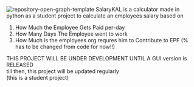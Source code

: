![repository-open-graph-template](https://user-images.githubusercontent.com/95146062/143856368-be6c167f-0016-46ce-880d-69c21b363765.jpg)
SalaryKAL is a calculator made in python as a student project to calculate an employees salary based on <br />
1. How Much the Employee Gets Paid per-day <br />
2. How Many Days The Employee went to work <br />
3. How Much is the employees org requres him to Contribute to EPF (% has to be changed from code for now!!) <br />

THIS PROJECT WILL BE UNDER DEVELOPMENT UNTIL A GUI version is RELEASED <br />
till then, this project will be updated regularly <br />
(this is a student project)
